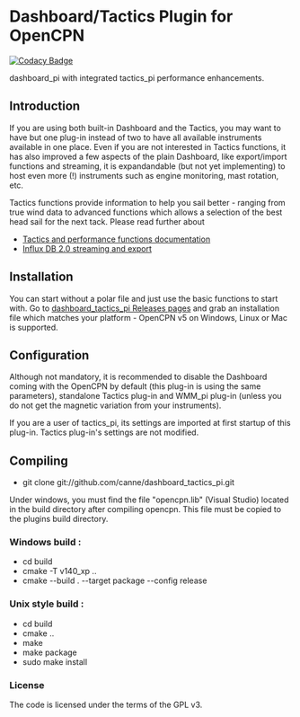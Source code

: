 # Dashboard/Tactics Plugin for OpenCPN

[![Codacy Badge](https://api.codacy.com/project/badge/Grade/23e5625c7b5a4aa4a3b3696b5a7795d2)](https://app.codacy.com/app/petri38-github/dashboard_tactics_pi?utm_source=github.com&utm_medium=referral&utm_content=canne/dashboard_tactics_pi&utm_campaign=Badge_Grade_Settings)

dashboard_pi with integrated tactics_pi performance enhancements.

## Introduction

If you are using both built-in Dashboard and the Tactics, you may want to have but one plug-in instead of two to have all available instruments available in one place. Even if you are not interested in Tactics functions, it has also improved a few aspects of the plain Dashboard, like export/import functions and streaming, it is expandandable (but not yet implementing) to host even more (!) instruments such as engine monitoring, mast rotation, etc.

Tactics functions provide information to help you sail better - ranging from true wind data to advanced functions which allows a selection of the best head sail for the next tack. Please read further about
* [Tactics and performance functions documentation](docs/README.md)
* [Influx DB 2.0 streaming and export](docs/InfluxDBStreamer.html)

## Installation

You can start without a polar file and just use the basic functions to start with. Go to [dashboard_tactics_pi Releases pages](https://github.com/canne/dashboard_tactics_pi/releases) and grab an installation file which matches your platform - OpenCPN v5 on Windows, Linux or Mac is supported.

## Configuration

Although not mandatory, it is recommended to disable the Dashboard coming with the OpenCPN by default (this plug-in is using the same parameters), standalone Tactics plug-in and WMM_pi plug-in (unless you do not get the magnetic variation from your instruments).

If you are a user of tactics_pi, its settings are imported at first startup of this plug-in. Tactics plug-in's settings are not modified.

## Compiling

* git clone git://github.com/canne/dashboard_tactics_pi.git

Under windows, you must find the file "opencpn.lib" (Visual Studio) located in the build directory after compiling opencpn. 
This file must be copied to the plugins build directory.

### Windows build :

* cd build
* cmake  -T v140_xp ..
* cmake --build . --target package --config release

### Unix style build :

* cd build
* cmake ..
* make
* make package
* sudo make install


### License

The code is licensed under the terms of the GPL v3.
